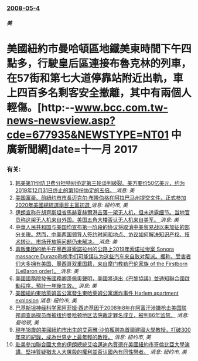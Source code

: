 ### [2008-05-4](/news/2008/05/4/index.md)

##### 美
# 美國紐約市曼哈頓區地鐵美東時間下午四點多，行駛皇后區連接布魯克林的列車，在57街和第七大道停靠站附近出軌，車上四百多名剩客安全撤離，其中有兩個人輕傷。[http:--www.bcc.com.tw-news-newsview.asp?cde=677935&NEWSTYPE=NT01 中廣新聞網]date=十一月 2017 




### 有关:

1. [ 韩美第11份防卫费分担特别协定第三轮谈判破裂。美方要价50亿美元，约为2019年12月31日终止的第10份协定的五倍。 ](/zh/news/2019/11/19/韩美第11份防卫费分担特别协定第三轮谈判破裂-美方要价50亿美元-约为2019年12月31日终止的第10份协定的五倍.md) _消息: 美_
2. [ 美国富豪、前紐约市市長迈克尔·布隆伯格在阿拉巴马州提交文件，正式参加2020年美國總統選舉民主黨初選 ](/zh/news/2019/11/8/美国富豪-前紐约市市長迈克尔-布隆伯格在阿拉巴马州提交文件-正式参加2020年美國總統選舉民主黨初選.md) _消息: 紐约市, 美_
3. [ 伊朗宣称在胡齊斯坦省馬赫夏赫爾港击落一架无人机，但未透露细节。当地官员称这架无人机来自外国。美国五角大楼否认无人机来自美军。 ](/zh/news/2019/11/8/伊朗宣称在胡齊斯坦省馬赫夏赫爾港击落一架无人机-但未透露细节-当地官员称这架无人机来自外国-美国五角大楼否认无人机来自.md) _消息: 美_
4. [ 中華人民共和国与美国均宣布第一阶段的协议将取消中美贸易战以来加征的部分关税。然而，中美两国领导人签约时间和地点、协议如何解决知识产权、技术转让、市场开放等问题仍未解决。 ](/zh/news/2019/11/7/中華人民共和国与美国均宣布第一阶段的协议将取消中美贸易战以来加征的部分关税-然而-中美两国领导人签约时间和地点-协议如.md) _消息: 美_
5. [ 毒贩集团的枪手在墨西哥索諾拉州的公路上2019年索诺拉惨案 Sonora massacre Durazo称枪手们可能误认为这些汽车来自敌对帮派。据称，受害者们大多拥有美国、墨西哥双重国籍，来自摩门教勒巴伦家族 of the Firstborn (LeBaron order)。 ](/zh/news/2019/11/5/毒贩集团的枪手在墨西哥索諾拉州的公路上2019年索诺拉惨案-Sonora-massacre-Durazo称枪手们可能误.md) _消息: 美_
6. [美國國務院發佈國務卿蓬佩奧聲明，美國將退出《巴黎協議》並通知聯合國啟動程序，預計一年後生效。](/zh/news/2019/11/4/美國國務院發佈國務卿蓬佩奧聲明-美國將退出-巴黎協議-並通知聯合國啟動程序-預計一年後生效.md) _消息: 美_
7. [ 美國紐約東哈萊姆區公寓發生東哈萊姆公寓爆炸事件 Harlem apartment explosion](/zh/news/2014/03/12/美國紐約東哈萊姆區公寓發生東哈萊姆公寓爆炸事件-Harlem-apartment-explosion.md) _消息: 紐约市, 美_
8. [ 巴基斯坦神经科学家阿菲娅·西迪基因于2008年8年在阿富汗涉嫌枪击美国联邦调查局探员而被纽约曼哈顿地区法院裁定罪名成立，被判86年监禁。](/zh/news/2010/09/23/巴基斯坦神经科学家阿菲娅-西迪基因于2008年8年在阿富汗涉嫌枪击美国联邦调查局探员而被纽约曼哈顿地区法院裁定罪名成立.md) _消息: 曼哈顿, 美_
9. [現年18歲的美國紐約市出生的艾莉雅·沙伯獲聘為首爾建國大學教授，打破300年來的紀錄，成為世界史上最年輕的教授。](/zh/news/2008/04/21/現年18歲的美國紐約市出生的艾莉雅-沙伯獲聘為首爾建國大學教授-打破300年來的紀錄-成為世界史上最年輕的教授.md) _消息: 紐约市, 美_
10. [赴美參加聯合國大會的伊朗總統艾哈邁迪內賈德在美國紐約市哥倫比亞大學演講，堅持質疑猶太人大屠殺的權利並否认國內有同性戀者。](/zh/news/2007/09/24/赴美參加聯合國大會的伊朗總統艾哈邁迪內賈德在美國紐約市哥倫比亞大學演講-堅持質疑猶太人大屠殺的權利並否认國內有同性戀者.md) _消息: 紐约市, 美_

